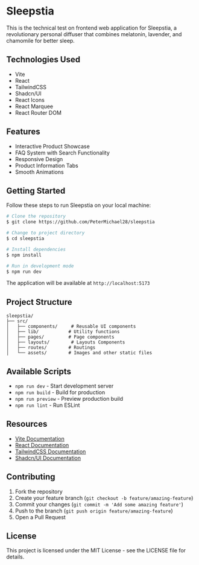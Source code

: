 # Sleepstia

This is the technical test on frontend web application for Sleepstia, a revolutionary personal diffuser that combines melatonin, lavender, and chamomile for better sleep.

## Technologies Used

- Vite
- React
- TailwindCSS
- Shadcn/UI
- React Icons
- React Marquee
- React Router DOM

## Features

- Interactive Product Showcase
- FAQ System with Search Functionality
- Responsive Design
- Product Information Tabs
- Smooth Animations

## Getting Started

Follow these steps to run Sleepstia on your local machine:

```bash
# Clone the repository
$ git clone https://github.com/PeterMichael28/sleepstia

# Change to project directory
$ cd sleepstia

# Install dependencies
$ npm install

# Run in development mode
$ npm run dev
```

The application will be available at `http://localhost:5173`

## Project Structure

```
sleepstia/
├── src/
│   ├── components/     # Reusable UI components
│   ├── lib/           # Utility functions
│   ├── pages/         # Page components
│   ├── layouts/        # Layouts Components
│   ├── routes/        # Routings 
│   └── assets/        # Images and other static files
```

## Available Scripts

- `npm run dev` - Start development server
- `npm run build` - Build for production
- `npm run preview` - Preview production build
- `npm run lint` - Run ESLint

## Resources

- [Vite Documentation](https://vitejs.dev/)
- [React Documentation](https://reactjs.org/)
- [TailwindCSS Documentation](https://tailwindcss.com/)
- [Shadcn/UI Documentation](https://ui.shadcn.com/)

## Contributing

1. Fork the repository
2. Create your feature branch (`git checkout -b feature/amazing-feature`)
3. Commit your changes (`git commit -m 'Add some amazing feature'`)
4. Push to the branch (`git push origin feature/amazing-feature`)
5. Open a Pull Request

## License

This project is licensed under the MIT License - see the LICENSE file for details.